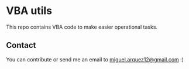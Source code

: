 # VBA utils

This repo contains VBA code to make easier operational tasks.

## Contact
You can contribute or send me an email to miguel.arquez12@gmail.com :)
